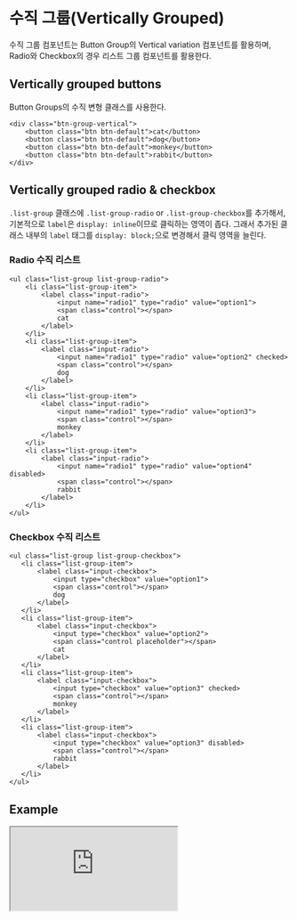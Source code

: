 <!--
{
    "id": 4223,
    "title": "수직 그룹(Vertically Grouped)",
    "outline": "태그에 오목한 효과를 주기 위한 컴포넌트.",
    "tags": ["widget", "component"],
    "order": [4, 2, 23],
    "thumbnail": "4.2.23.vertically-grouped.png"
}
-->

# 수직 그룹(Vertically Grouped)
수직 그룹 컴포넌트는 Button Group의 Vertical variation 컴포넌트를 활용하며, Radio와 Checkbox의 경우 리스트 그룹 컴포넌트를 활용한다.


## Vertically grouped buttons
Button Groups의 수직 변형 클래스를 사용한다.
```
<div class="btn-group-vertical">
    <button class="btn btn-default">cat</button>
    <button class="btn btn-default">dog</button>
    <button class="btn btn-default">monkey</button>
    <button class="btn btn-default">rabbit</button>
</div>
```

## Vertically grouped radio & checkbox
`.list-group` 클래스에 `.list-group-radio` or `.list-group-checkbox`를 추가해서, 기본적으로 `label`은 `display: inline`이므로 클릭하는 영역이 좁다.
그래서 추가된 클래스 내부의 `label` 태그를 `display: block;`으로 변경해서 클릭 영역을 늘린다.

### Radio 수직 리스트
```
<ul class="list-group list-group-radio">
    <li class="list-group-item">
        <label class="input-radio">
            <input name="radio1" type="radio" value="option1">
            <span class="control"></span>
            cat
        </label>
    </li>
    <li class="list-group-item">
        <label class="input-radio">
            <input name="radio1" type="radio" value="option2" checked>
            <span class="control"></span>
            dog
        </label>
    </li>
    <li class="list-group-item">
        <label class="input-radio">
            <input name="radio1" type="radio" value="option3">
            <span class="control"></span>
            monkey
        </label>
    </li>
    <li class="list-group-item">
        <label class="input-radio">
            <input name="radio1" type="radio" value="option4" disabled>
            <span class="control"></span>
            rabbit
        </label>
    </li>
</ul>
```

### Checkbox 수직 리스트
```
<ul class="list-group list-group-checkbox">
   <li class="list-group-item">
       <label class="input-checkbox">
           <input type="checkbox" value="option1">
           <span class="control"></span>
           dog
       </label>
   </li>
   <li class="list-group-item">
       <label class="input-checkbox">
           <input type="checkbox" value="option2">
           <span class="control placeholder"></span>
           cat
       </label>
   </li>
   <li class="list-group-item">
       <label class="input-checkbox">
           <input type="checkbox" value="option3" checked>
           <span class="control"></span>
           monkey
       </label>
   </li>
   <li class="list-group-item">
       <label class="input-checkbox">
           <input type="checkbox" value="option3" disabled>
           <span class="control"></span>
           rabbit
       </label>
   </li>
</ul>
```

## Example
<iframe class="jsbin-livecode" src="http://jsbin.com/IluyOQi/latest/embed?html,output"></iframe>
